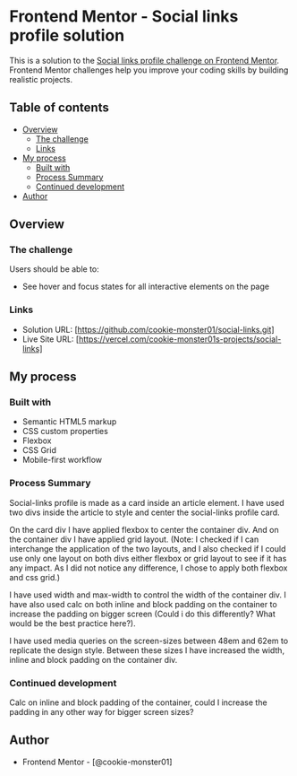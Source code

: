 # Frontend Mentor - Social links profile solution

This is a solution to the [Social links profile challenge on Frontend Mentor](https://www.frontendmentor.io/challenges/social-links-profile-UG32l9m6dQ). Frontend Mentor challenges help you improve your coding skills by building realistic projects. 

## Table of contents

- [Overview](#overview)
  - [The challenge](#the-challenge)
  - [Links](#links)
- [My process](#my-process)
  - [Built with](#built-with)
  - [Process Summary](#process-summary)
  - [Continued development](#continued-development)
- [Author](#author)

## Overview

### The challenge

Users should be able to:

- See hover and focus states for all interactive elements on the page

### Links

- Solution URL: [https://github.com/cookie-monster01/social-links.git]
- Live Site URL: [https://vercel.com/cookie-monster01s-projects/social-links]

## My process

### Built with

- Semantic HTML5 markup
- CSS custom properties
- Flexbox
- CSS Grid
- Mobile-first workflow


### Process Summary

Social-links profile is made as a card inside an article element. I have used two divs inside the article to style and center the social-links profile card. 

On the card div I have applied flexbox to center the container div. And on the container div I have applied grid layout. 
(Note: I checked if I can interchange the application of the two layouts, and I also checked if I could use only one layout on both divs either flexbox or grid layout to see if it has any impact. As I did not notice any difference, I chose to apply both flexbox and css grid.)

I have used width and max-width to control the width of the container div. I have also used calc on both inline and block padding on the container to increase the padding on bigger screen (Could i do this differently? What would be the best practice here?).  

I have used media queries on the screen-sizes between 48em and 62em to replicate the design style. 
Between these sizes I have increased the width, inline and block padding on the container div. 


### Continued development

Calc on inline and block padding of the container, could I increase the padding in any other way for bigger screen sizes?

## Author
- Frontend Mentor - [@cookie-monster01]
